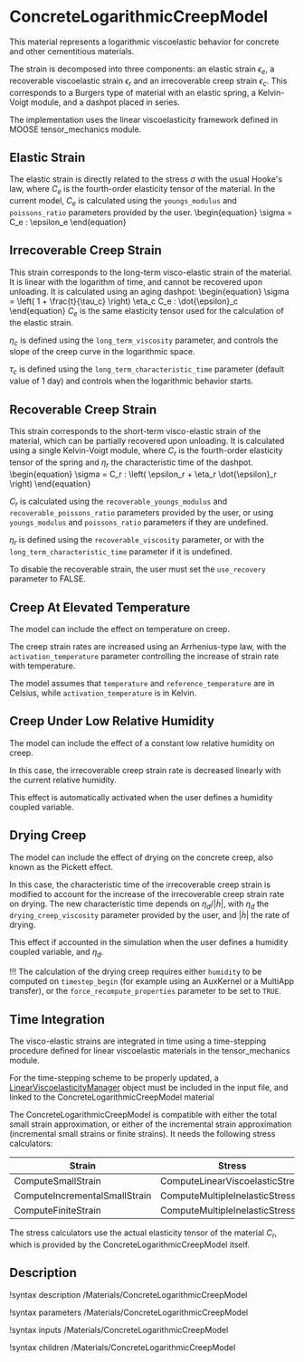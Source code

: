 # ConcreteLogarithmicCreepModel

This material represents a logarithmic viscoelastic behavior for concrete and other cementitious materials.

The strain is decomposed into three components: an elastic strain $\epsilon_e$, a recoverable viscoelastic strain $\epsilon_r$ and an irrecoverable creep strain $\epsilon_c$. This corresponds to a Burgers type of material with an elastic spring, a Kelvin-Voigt module, and a dashpot placed in series.

The implementation uses the linear viscoelasticity framework defined in MOOSE tensor_mechanics module.

## Elastic Strain

The elastic strain is directly related to the stress $\sigma$ with the usual Hooke's law, where $C_e$ is the fourth-order elasticity tensor of the material. In the current model, $C_e$ is calculated using the `youngs_modulus` and `poissons_ratio` parameters provided by the user.
\begin{equation}
\sigma = C_e : \epsilon_e
\end{equation}

## Irrecoverable Creep Strain

This strain corresponds to the long-term visco-elastic strain of the material. It is linear with the logarithm of time, and cannot be recovered upon unloading. It is calculated using an aging dashpot:
\begin{equation}
\sigma = \left( 1 + \frac{t}{\tau_c} \right) \eta_c C_e : \dot{\epsilon}_c
\end{equation}
$C_e$ is the same elasticity tensor used for the calculation of the elastic strain.

$\eta_c$ is defined using the `long_term_viscosity` parameter, and controls the slope of the creep curve in the logarithmic space.

$\tau_c$ is defined using the `long_term_characteristic_time` parameter (default value of 1 day) and controls when the logarithmic behavior starts. 


## Recoverable Creep Strain

This strain corresponds to the short-term visco-elastic strain of the material, which can be partially recovered upon unloading. It is calculated using a single Kelvin-Voigt module, where $C_r$ is the fourth-order elasticity tensor of the spring and $\eta_r$ the characteristic time of the dashpot.
\begin{equation}
\sigma = C_r : \left( \epsilon_r + \eta_r \dot{\epsilon}_r  \right)
\end{equation}

$C_r$ is calculated using the `recoverable_youngs_modulus` and `recoverable_poissons_ratio` parameters provided by the user, or using `youngs_modulus` and `poissons_ratio` parameters if they are undefined.

$\eta_r$ is defined using the `recoverable_viscosity` parameter, or with the `long_term_characteristic_time` parameter if it is undefined.

To disable the recoverable strain, the user must set the `use_recovery` parameter to FALSE.


## Creep At Elevated Temperature

The model can include the effect on temperature on creep.

The creep strain rates are increased using an Arrhenius-type law, with the `activation_temperature` parameter controlling the increase of strain rate with temperature.

The model assumes that `temperature` and `reference_temperature` are in Celsius, while `activation_temperature` is in Kelvin.


## Creep Under Low Relative Humidity

The model can include the effect of a constant low relative humidity on creep.

In this case, the irrecoverable creep strain rate is decreased linearly with the current relative humidity.

This effect is automatically activated when the user defines a humidity coupled variable.


## Drying Creep

The model can include the effect of drying on the concrete creep, also known as the Pickett effect.

In this case, the characteristic time of the irrecoverable creep strain is modified to account for the increase of the irrecoverable creep strain rate on drying. The new characteristic time depends on $\eta_d / |\dot{h}|$, with $\eta_d$ the `drying_creep_viscosity` parameter provided by the user, and $|\dot{h}|$ the rate of drying.

This effect if accounted in the simulation when the user defines a humidity coupled variable, and $\eta_d$.

!!!
    The calculation of the drying creep requires either `humidity` to be computed on `timestep_begin` (for example using an AuxKernel or a MultiApp transfer), or the `force_recompute_properties` parameter to be set to `TRUE`.


## Time Integration

The visco-elastic strains are integrated in time using a time-stepping procedure defined for linear viscoelastic materials in the tensor_mechanics module.

For the time-stepping scheme to be properly updated, a [LinearViscoelasticityManager](/LinearViscoelasticityManager.md) object must be included in the input file, and linked to the ConcreteLogarithmicCreepModel material

The ConcreteLogarithmicCreepModel is compatible with either the total small strain approximation, or either of the incremental strain approximation (incremental small strains or finite strains). It needs the following stress calculators:

| Strain | Stress | Additional Materials |
| - | - | - |
| ComputeSmallStrain | ComputeLinearViscoelasticStress | none |
| ComputeIncrementalSmallStrain | ComputeMultipleInelasticStress | LinearViscoelasticStressUpdate |
| ComputeFiniteStrain | ComputeMultipleInelasticStress | LinearViscoelasticStressUpdate |

The stress calculators use the actual elasticity tensor of the material $C_r$, which is provided by the ConcreteLogarithmicCreepModel itself.

## Description

!syntax description /Materials/ConcreteLogarithmicCreepModel

!syntax parameters /Materials/ConcreteLogarithmicCreepModel

!syntax inputs /Materials/ConcreteLogarithmicCreepModel

!syntax children /Materials/ConcreteLogarithmicCreepModel
